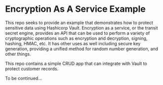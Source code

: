 # Encryption As A Service Example

This repo seeks to provide an example that demonstrates how to protect sensitive data using Hashicorp Vault.  Encryption as a service, or the transit secret engine, provides an API that can be used to perform a variety of cryptographic operations such as encryption and decryption, signing, hashing, HMAC, etc.  It has other uses as well including secure key generation, providing a unified method for random number generation, and other things.

This repo contains a simple CRUD app that can integrate with Vault to protect customer records.

To be continued...